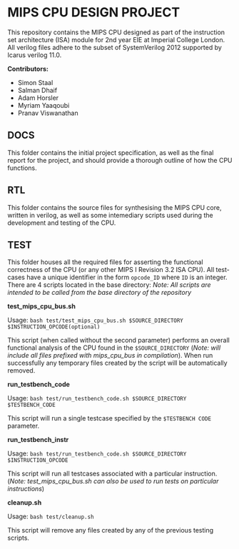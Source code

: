 MIPS CPU DESIGN PROJECT
=======================
This repository contains the MIPS CPU designed as part of the instruction set
architecture (ISA) module for 2nd year EIE at Imperial College London. All verilog
files adhere to the subset of SystemVerilog 2012 supported by Icarus verilog 11.0.

**Contributors:**
- Simon Staal
- Salman Dhaif
- Adam Horsler
- Myriam Yaaqoubi
- Pranav Viswanathan

DOCS
----
This folder contains the initial project specification, as well as the final
report for the project, and should provide a thorough outline of how the CPU
functions.

RTL
---
This folder contains the source files for synthesising the MIPS CPU core, written
in verilog, as well as some intemediary scripts used during the development
and testing of the CPU.

TEST
----
This folder houses all the required files for asserting the functional correctness
of the CPU (or any other MIPS I Revision 3.2 ISA CPU). All test-cases have a unique
identifier in the form `opcode_ID` where `ID` is an integer.
There are 4 scripts located in the base directory:
*Note: All scripts are intended to be called from the base directory of the repository*

**test_mips_cpu_bus.sh**

Usage: `bash test/test_mips_cpu_bus.sh $SOURCE_DIRECTORY $INSTRUCTION_OPCODE(optional)`

This script (when called without the second parameter) performs an overall functional
analysis of the CPU found in the `$SOURCE_DIRECTORY` (*Note: will include all files prefixed
with mips_cpu_bus in compilation*). When run successfully any temporary files created
by the script will be automatically removed.

**run_testbench_code**

Usage: `bash test/run_testbench_code.sh $SOURCE_DIRECTORY $TESTBENCH_CODE`

This script will run a single testcase specified by the `$TESTBENCH CODE` parameter.

**run_testbench_instr**

Usage: `bash test/run_testbench_code.sh $SOURCE_DIRECTORY $INSTRUCTION_OPCODE`

This script will run all testcases associated with a particular instruction.
(*Note: test_mips_cpu_bus.sh can also be used to run tests on particular instructions*)

**cleanup.sh**

Usage: `bash test/cleanup.sh`

This script will remove any files created by any of the previous testing scripts.
